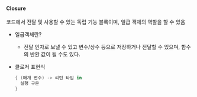 #### Closure

코드에서 전달 및 사용할 수 있는 독립 기능 블록이며, 일급 객체의 역할을 할 수 있음

- 일급객체란?

  - 전달 인자로 보낼 수 있고 변수/상수 등으로 저장하거나 전달할 수 있으며, 함수의 반환 값이 될 수도 있다.

- 클로저 표현식

  ```swift
  { (매개 변수) -> 리턴 타입 in 
  	실행 구문
  }
  ```

  